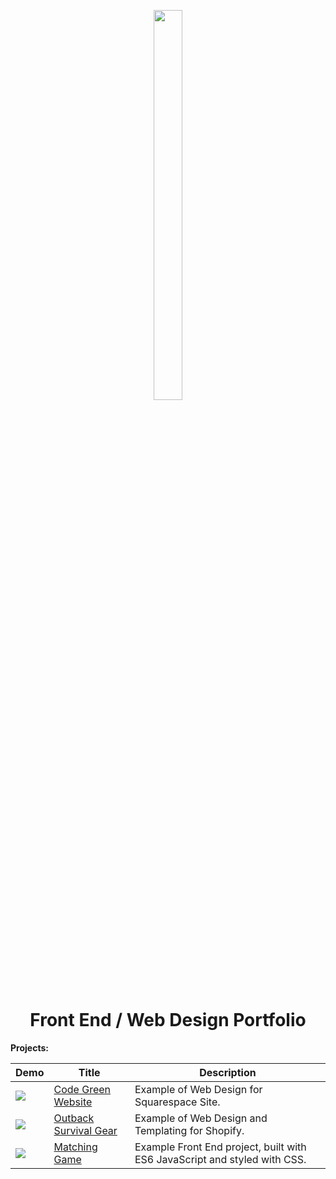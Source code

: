 <p align="center">
  <img src="https://ucarecdn.com/410bd89c-8593-4c87-b9cb-ce116b92ff9b/" height="40%" width="30%" />
</p>

<h1 align="center">
  Front End / Web Design Portfolio
</h1>


<b>Projects:</b>

| Demo | Title | Description |
| --- | --- | --- |
| <img src="https://ucarecdn.com/f49ddf3f-cb7f-4831-bbbc-1ebb88d1c05a/" /> | [Code Green Website](https://www.livebycg.com/) | Example of Web Design for Squarespace Site.  |
| <img src="https://ucarecdn.com/a87bbd87-87c9-4fed-a073-ef097208903a/" /> | [Outback Survival Gear](https://ucarecdn.com/a87bbd87-87c9-4fed-a073-ef097208903a/) | Example of Web Design and Templating for Shopify.  |
| <img src="https://ucarecdn.com/87f5ca7b-0e98-4b72-9cab-4b2771073f44/" /> | [Matching Game](https://codepen.io/annmargaret/full/yxvKrL/) | Example Front End project, built with ES6 JavaScript and styled with CSS. |

